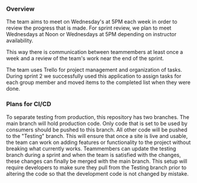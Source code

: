 ### Overview

The team aims to meet on Wednesday's at 5PM each week in order to review the progress that is made. For sprint review, we plan to meet Wednesdays at Noon or Wednesdays at 5PM depending on instructor availability.

This way there is communication between teammembers at least once a week and a review of the team's work near the end of the sprint. 

The team uses Trello for project management and organization of tasks. During sprint 2 we successfully used this application to assign tasks for each group member and moved items to the completed list when they were done.

### Plans for CI/CD

To separate testing from production, this repository has two branches. The main branch will hold production code. Only code that is set to be used by consumers should be pushed to this branch. All other code will be pushed to the "Testing" branch. This will ensure that once a site is live and usable, the team can work on adding features or functionality to the project without breaking what currently works. Teammembers can update the testing branch during a sprint and when the team is satisfied with the changes, these changes can finally be merged with the main branch. This setup will require developers to make sure they pull from the Testing branch prior to altering the code so that the development code is not changed by mistake.
